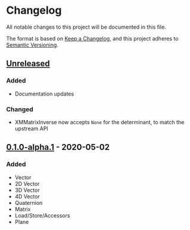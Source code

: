 # Changelog
All notable changes to this project will be documented in this file.

The format is based on [Keep a Changelog](https://keepachangelog.com/en/1.0.0/),
and this project adheres to [Semantic Versioning](https://semver.org/spec/v2.0.0.html).

## [Unreleased]
### Added
- Documentation updates

### Changed
- XMMatrixInverse now accepts `None` for the determinant, to match the upstream API

## [0.1.0-alpha.1] - 2020-05-02
### Added
- Vector
- 2D Vector
- 3D Vector
- 4D Vector
- Quaternion
- Matrix
- Load/Store/Accessors
- Plane

[Unreleased]: https://github.com/aloucks/directx_math/compare/v0.1.0-alpha.1...HEAD
[0.1.0-alpha.1]: https://github.com/aloucks/directx_math/releases/tag/v0.1.0-alpha.1
